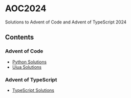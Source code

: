 # AOC2024
Solutions to Advent of Code and Advent of TypeScript 2024

## Contents

### Advent of Code
- [Python Solutions](/AOC/python/solutions/)
- [Uiua Solutions](/AOC/uiua/solutions/)

### Advent of TypeScript
- [TypeScript Solutions](/AOT/solutions/)
